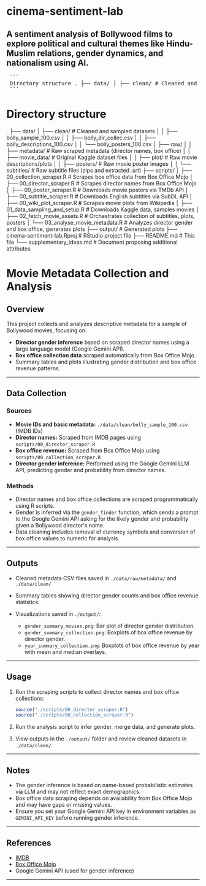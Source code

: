 # cinema-sentiment-lab
A sentiment analysis of Bollywood films to explore political and cultural themes like Hindu-Muslim relations, gender dynamics, and nationalism using AI.
---

<pre>
 ``` 
 Directory structure . ├── data/ │ ├── clean/ # Cleaned and sampled datasets │ │ ├── bolly_sample_100.csv │ │ ├── bolly_dir_collec.csv │ │ ├── bolly_descriptions_100.csv │ │ └── bolly_posters_100.csv │ ├── raw/ │ │ ├── metadata/ # Raw scraped metadata │ │ ├── movie_data/ # Original Kaggle dataset │ │ ├── plot/ # Movie descriptions │ │ ├── posters/ # Poster images │ │ └── subtitles/ # Subtitle files ├── scripts/ │ ├── 00_collection_scraper.R # Scrapes box office data │ ├── 00_director_scraper.R # Scrapes director names │ ├── 00_poster_scraper.R # Downloads posters │ ├── 00_subtitle_scraper.R # Downloads subtitles │ ├── 00_wiki_plot_scraper.R # Scrapes plots from Wikipedia │ ├── 01_data_sampling_and_setup.R # Kaggle data + sampling │ ├── 02_fetch_movie_assets.R # Gets subtitles, plots, posters │ └── 03_analyse_movie_metadata.R # Metadata analysis and plots ├── output/ # Generated plots ├── cinema-sentiment-lab.Rproj # RStudio project file ├── README.md # This file └── supplementary_ideas.md # Extra ideas 
 ``` 
</pre>

# Directory structure
.
├── data/
│   ├── clean/                  # Cleaned and sampled datasets
│   │   ├── bolly_sample_100.csv
│   │   ├── bolly_dir_collec.csv
│   │   ├── bolly_descriptions_100.csv
│   │   └── bolly_posters_100.csv
│   ├── raw/
│   │   ├── metadata/           # Raw scraped metadata (director names, box office)
│   │   ├── movie_data/         # Original Kaggle dataset files
│   │   ├── plot/               # Raw movie descriptions/plots
│   │   ├── posters/            # Raw movie poster images
│   │   └── subtitles/          # Raw subtitle files (zips and extracted .srt)
├── scripts/
│   ├── 00_collection_scraper.R # Scrapes box office data from Box Office Mojo
│   ├── 00_director_scraper.R   # Scrapes director names from Box Office Mojo
│   ├── 00_poster_scraper.R     # Downloads movie posters via TMDb API
│   ├── 00_subtitle_scraper.R   # Downloads English subtitles via SubDL API
│   ├── 00_wiki_plot_scraper.R  # Scrapes movie plots from Wikipedia
│   ├── 01_data_sampling_and_setup.R # Downloads Kaggle data, samples movies
│   ├── 02_fetch_movie_assets.R # Orchestrates collection of subtitles, plots, posters
│   └── 03_analyse_movie_metadata.R # Analyzes director gender and box office, generates plots
├── output/                     # Generated plots
├── cinema-sentiment-lab.Rproj  # RStudio project file
├── README.md                   # This file
└── supplementary_ideas.md      # Document proposing additional attributes



# Movie Metadata Collection and Analysis

## Overview

This project collects and analyzes descriptive metadata for a sample of Bollywood movies, focusing on:

* **Director gender inference** based on scraped director names using a large language model (Google Gemini API).
* **Box office collection data** scraped automatically from Box Office Mojo.
* Summary tables and plots illustrating gender distribution and box office revenue patterns.

---

## Data Collection

### Sources

* **Movie IDs and basic metadata:** `./data/clean/bolly_sample_100.csv` (IMDB IDs)
* **Director names:** Scraped from IMDB pages using `scripts/00_director_scraper.R`
* **Box office revenue:** Scraped from Box Office Mojo using `scripts/00_collection_scraper.R`
* **Director gender inference:** Performed using the Google Gemini LLM API, predicting gender and probability from director names.

### Methods

* Director names and box office collections are scraped programmatically using R scripts.
* Gender is inferred via the `gender_finder` function, which sends a prompt to the Google Gemini API asking for the likely gender and probability given a Bollywood director's name.
* Data cleaning includes removal of currency symbols and conversion of box office values to numeric for analysis.

---

## Outputs

* Cleaned metadata CSV files saved in `./data/raw/metadata/` and `./data/clean/`
* Summary tables showing director gender counts and box office revenue statistics.
* Visualizations saved in `./output/`:

  * `gender_summary_movies.png`: Bar plot of director gender distribution.
  * `gender_summary_collection.png`: Boxplots of box office revenue by director gender.
  * `year_summary_collection.png`: Boxplots of box office revenue by year with mean and median overlays.

---

## Usage

1. Run the scraping scripts to collect director names and box office collections:

   ```r
   source("./scripts/00_director_scraper.R")
   source("./scripts/00_collection_scraper.R")
   ```
2. Run the analysis script to infer gender, merge data, and generate plots.
3. View outputs in the `./output/` folder and review cleaned datasets in `./data/clean/`.

---

## Notes

* The gender inference is based on name-based probabilistic estimates via LLM and may not reflect exact demographics.
* Box office data scraping depends on availability from Box Office Mojo and may have gaps or missing values.
* Ensure you set your Google Gemini API key in environment variables as `GEMINI_API_KEY` before running gender inference.

---

## References

* [IMDB](https://www.imdb.com/)
* [Box Office Mojo](https://www.boxofficemojo.com/)
* Google Gemini API (used for gender inference)

---
